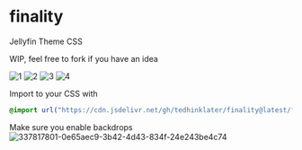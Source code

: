 # finality
Jellyfin Theme CSS

WIP, feel free to fork if you have an idea

![1](https://i.imgur.com/jS6slyO.gif)
![2](https://i.imgur.com/sDxIMgT.gif)
![3](https://i.imgur.com/eEA3K7l.gif)
![4](https://i.imgur.com/uEC2PyC.gif)

Import to your CSS with

```css
@import url("https://cdn.jsdelivr.net/gh/tedhinklater/finality@latest/finality.css");

```
Make sure you enable backdrops
![337817801-0e65aec9-3b42-4d43-834f-24e243be4c74](https://github.com/tedhinklater/finality/assets/66086488/a52f8335-6661-4840-a58e-e791b43e674d)

